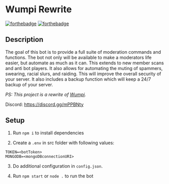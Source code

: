 Wumpi Rewrite
=============

[![forthebadge](https://forthebadge.com/images/badges/made-with-javascript.svg)](https://nodejs.org/en/)
[![forthebadge](https://forthebadge.com/images/badges/for-you.svg)](https://github.com/Edqe14/Wumpi-rewrite)

## Description

The goal of this bot is to provide a full suite of moderation commands and functions. The bot not only will be available to make a moderators life easier, but automate as much as it can. This extends to new member scans and anti bot players. It also allows for automating the muting of spammers, swearing, racial slurs, and raiding. This will improve the overall security of your server. It also includes a backup function which will keep a 24/7 backup of your server.

*PS: This project is a rewrite of [Wumpi](https://github.com/TheDrone7/Wumpi).*

Discord:
<https://discord.gg/mPPBNty>

## Setup

1. Run `npm i` to install dependencies

2. Create a `.env` in src folder with following values:

```
TOKEN=<botToken>
MONGODB=<mongoDBconnectionURI>
```

3. Do additional configuration in `config.json`.

4. Run `npm start` or `node .` to run the bot
